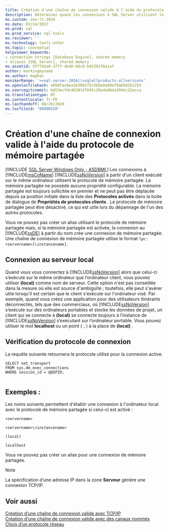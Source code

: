 ```yaml
---
title: Création d'une chaîne de connexion valide à l'aide du protocole de mémoire partagée
description: Déterminez quand les connexions à SQL Server utilisent le protocole de mémoire partagée et comment créer une chaîne de connexion valide pour ce protocole.
ms.custom: seo-lt-2019
ms.date: 03/14/2017
ms.prod: sql
ms.prod_service: sql-tools
ms.reviewer: ''
ms.technology: tools-other
ms.topic: conceptual
helpviewer_keywords:
- connection strings [Database Engine], shared memory
- aliases [SQL Server], shared memory
ms.assetid: 5fff42e8-377f-4b40-b0c8-b02393f8a1af
author: markingmyname
ms.author: maghan
monikerRange: '>=sql-server-2016||=sqlallproducts-allversions'
ms.openlocfilehash: e050fac6ea1b306575c5b0a9e89ef9a69d2b2293
ms.sourcegitcommit: 6d53ecfdc463914f045c20eda96da39dec22acca
ms.translationtype: HT
ms.contentlocale: fr-FR
ms.lasthandoff: 08/26/2020
ms.locfileid: "88900520"
---
```

# <a name="creating-a-valid-connection-string-using-shared-memory-protocol"></a>Création d'une chaîne de connexion valide à l'aide du protocole de mémoire partagée
[!INCLUDE [SQL Server Windows Only - ASDBMI ](../../includes/applies-to-version/sql-windows-only-asdbmi.md)]
  Les connexions à [!INCLUDE[msCoName](../../includes/msconame-md.md)] [!INCLUDE[ssNoVersion](../../includes/ssnoversion-md.md)] à partir d'un client exécuté sur le même ordinateur utilisent le protocole de mémoire partagée. La mémoire partagée ne possède aucune propriété configurable. La mémoire partagée est toujours sollicitée en premier et ne peut pas être déplacée depuis sa position initiale dans la liste des **Protocoles activés** dans la boite de dialogue de **Propriétés de protocoles clients** . Le protocole de mémoire partagée peut être désactivé, ce qui est utile lors du dépannage de l'un des autres protocoles.  
  
 Vous ne pouvez pas créer un alias utilisant le protocole de mémoire partagée mais, si la mémoire partagée est activée, la connexion au [!INCLUDE[ssDE](../../includes/ssde-md.md)] à partir du nom crée une connexion de mémoire partagée. Une chaîne de connexion de mémoire partagée utilise le format `lpc:<servername>[\instancename]`.  
  
## <a name="connecting-to-the-local-server"></a>Connexion au serveur local  
 Quand vous vous connectez à [!INCLUDE[ssNoVersion](../../includes/ssnoversion-md.md)] alors que celui-ci s’exécute sur le même ordinateur que l’ordinateur client, vous pouvez utiliser **(local)** comme nom de serveur. Cette option n'est pas conseillée dans la mesure où elle est source d'ambiguïté ; toutefois, elle peut s'avérer utile lorsqu'il est certain que le client s'exécute sur l'ordinateur visé. Par exemple, quand vous créez une application pour des utilisateurs itinérants déconnectés, tels que des commerciaux, où [!INCLUDE[ssNoVersion](../../includes/ssnoversion-md.md)] s’exécute sur des ordinateurs portables et stocke les données de projet, un client qui se connecte à **(local)** se connecte toujours à l’instance de [!INCLUDE[ssNoVersion](../../includes/ssnoversion-md.md)] s’exécutant sur l’ordinateur portable. Vous pouvez utiliser le mot **localhost** ou un point ( **.** ) à la place de **(local)** .  
  
## <a name="verifying-your-connection-protocol"></a>Vérification du protocole de connexion  
 La requête suivante retournera le protocole utilisé pour la connexion active.  
  
```  
SELECT net_transport   
FROM sys.dm_exec_connections   
WHERE session_id = @@SPID;  
  
```  
  
## <a name="examples"></a>Exemples :  
 Les noms suivants permettent d'établir une connexion à l'ordinateur local avec le protocole de mémoire partagée si celui-ci est activé :  
  
 `<servername>`  
  
 `<servername>\<instancename>`  
  
 `(local)`  
  
 `localhost`  
  
 Vous ne pouvez pas créer un alias pour une connexion de mémoire partagée.  
  
> [!NOTE]  
>  La spécification d’une adresse IP dans la zone **Serveur** génère une connexion TCP/IP.  
  
## <a name="see-also"></a>Voir aussi  
 [Création d’une chaîne de connexion valide avec TCP/IP](../../tools/configuration-manager/creating-a-valid-connection-string-using-tcp-ip.md)   
 [Création d’une chaîne de connexion valide avec des canaux nommés](/previous-versions/sql/sql-server-2016/ms189307(v=sql.130))   
 [Choix d’un protocole réseau](/previous-versions/sql/sql-server-2016/ms187892(v=sql.130))  
  
